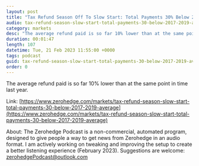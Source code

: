 ```yaml
---
layout: post
title: "Tax Refund Season Off To Slow Start: Total Payments 30% Below 2017-2019 Average"
audio: tax-refund-season-slow-start-total-payments-30-below-2017-2019-average-0
category: markets
desc: "The average refund paid is so far 10% lower than at the same point in time last year."
duration: 00:01:47
length: 107
datetime: Tue, 21 Feb 2023 11:55:00 +0000
tags: podcast
guid: tax-refund-season-slow-start-total-payments-30-below-2017-2019-average-0
order: 0
---
```

The average refund paid is so far 10% lower than at the same point in time last year.

Link: [https://www.zerohedge.com/markets/tax-refund-season-slow-start-total-payments-30-below-2017-2019-average](https://www.zerohedge.com/markets/tax-refund-season-slow-start-total-payments-30-below-2017-2019-average)

About: The Zerohedge Podcast is a non-commercial, automated program, designed to give people a way to get news from Zerohedge in an audio format.  I am actively working on tweaking and improving the setup to create a better listening experience (February 2023).  Suggestions are welcome: [zerohedgePodcast@outlook.com](mailto:zerohedgePodcast@outlook.com)